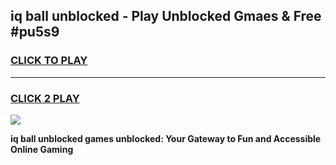 
## iq ball unblocked - Play Unblocked Gmaes & Free #pu5s9
<h3>
<a href="https://news.freeplayer.one?title=iq_ball_unblocked&ref=03M">CLICK TO PLAY</a></h3>
<hr>

<h3>
<a href="https://news.freeplayer.one?title=iq_ball_unblocked&ref=03M">CLICK 2 PLAY</a>
  
</h3>

<a href="https://news.freeplayer.one?title=iq_ball_unblocked&ref=03M"><img src="https://clearcache.store/games.png"></a>


**iq ball unblocked games unblocked: Your Gateway to Fun and Accessible Online Gaming**

